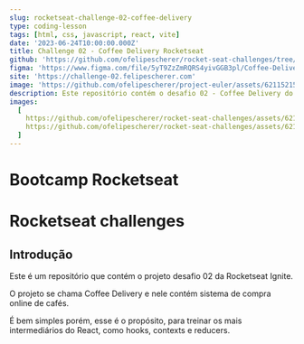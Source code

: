 ```yaml
---
slug: rocketseat-challenge-02-coffee-delivery
type: coding-lesson
tags: [html, css, javascript, react, vite]
date: '2023-06-24T10:00:00.000Z'
title: Challenge 02 - Coffee Delivery Rocketseat
github: 'https://github.com/ofelipescherer/rocket-seat-challenges/tree/main/02-coffee-delivery'
figma: 'https://www.figma.com/file/5yT9ZzZmRQRS4yivGGB3pl/Coffee-Delivery/duplicate'
site: 'https://challenge-02.felipescherer.com'
image: 'https://github.com/ofelipescherer/project-euler/assets/62115215/6935c267-1af8-4ca0-ac4b-2c5a1c8522a5'
description: Este repositório contém o desafio 02 - Coffee Delivery do bootcamp Ignite da Rocketseat
images:
  [
    https://github.com/ofelipescherer/rocket-seat-challenges/assets/62115215/85c68406-0db2-4eb8-81e3-5659a065f8c9,
    https://github.com/ofelipescherer/rocket-seat-challenges/assets/62115215/939021cc-1b3f-47da-85aa-7213c4237a89
  ]
---
```


# Bootcamp Rocketseat

# Rocketseat challenges

## Introdução

Este é um repositório que contém o projeto desafio 02 da Rocketseat Ignite.

O projeto se chama Coffee Delivery e nele contém sistema de compra online de cafés.

É bem simples porém, esse é o propósito, para treinar os mais intermediários do React, como hooks, contexts e reducers.
